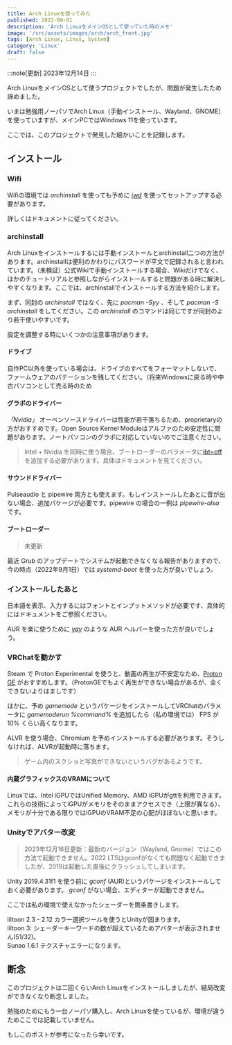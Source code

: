 ```yaml
---
title: Arch Linuxを使ってみた
published: 2022-09-01
description: 'Arch LinuxをメインOSとして使っていた時のメモ'
image: '/src/assets/images/arch/arch_front.jpg'
tags: [Arch Linux, Linux, System]
category: 'Linux'
draft: false 
---
```


:::note[更新]
2023年12月14日
:::

Arch LinuxをメインOSとして使うプロジェクトでしたが、問題が発生したため諦めました。

いまは勉強用ノーパソでArch Linux（手動インストール、Wayland、GNOME）を使っていますが、メインPCではWindows 11を使っています。

ここでは、このプロジェクトで発見した細かいことを記録します。

## インストール

### Wifi

Wifiの環境では *archinstall* を使っても予めに [*iwd*](https://wiki.archlinux.jp/index.php/Iwd) を使ってセットアップする必要があります。

詳しくはドキュメントに従ってください。

### archinstall

Arch Linuxをインストールするには手動インストールとarchinstall二つの方法があります。archinstallは便利のかわりにパスワードが平文で記録されると言われています。（未検証）公式Wikiで手動インストールする場合、Wikiだけでなく、ほかのチュートリアルと参照しながらインストールすると問題がある時に解決しやすくなります。ここでは、archinstallでインストールする方法を紹介します。

まず、同封の *archinstall* ではなく、先に *pacman -Syy* 、そして *pacman -S archinstall* をしてください。この *archinstall* のコマンドは同じですが同封のより若干使いやすいです。

設定を調整する時にいくつかの注意事項があります。

#### ドライブ

自作PC以外を使っている場合は、ドライブのすべてをフォーマットしないで、ファームウェアのパテーションを残してください。（将来Windowsに戻る時や中古パソコンとして売る時のため

#### グラボのドライバー

*「Nvidia」* オーペンソースドライバーは性能が若干落ちるため、proprietaryの方がおすすめです。Open Source Kernel Moduleはアルファのため安定性に問題があります。ノートパソコンのグラボに対応していないのでご注意ください。

> Intel + Nvidia を同時に使う場合、ブートローダーのパラメータに[ibt=off](https://wiki.archlinux.jp/index.php/NVIDIA#.E3.82.A4.E3.83.B3.E3.82.B9.E3.83.88.E3.83.BC.E3.83.AB)を追加する必要があります。具体はドキュメントを見てください。

#### サウンドドライバー

Pulseaudio と pipewire 両方とも使えます。もしインストールしたあとに音が出ない場合、追加パケージが必要です。pipewire の場合の一例は *pipewire-alsa* です。

#### ブートローダー

> 未更新

最近 Grub のアップデートでシステムが起動できなくなる報告がありますので、今の時点（2022年9月1日）では *systemd-boot* を使った方が良いでしょう。

### インストールしたあと

日本語を表示、入力するにはフォントとインプットメソッドが必要です、具体的にはドキュメントをご参照ください。

AUR を楽に使うために [*yay*](https://github.com/Jguer/yay) のような AUR ヘルパーを使った方が良いでしょう。

### VRChatを動かす

Steam で Proton Experimental を使うと、動画の再生が不安定なため、[Proton GE](https://github.com/GloriousEggroll/proton-ge-custom) がおすすめします。（ProtonGEでもよく再生ができない場合があるが、全くできないよりはましです）

ほかに、予め *gamemode* というパケージをインストールしてVRChatのパラメータに *gamemoderun %command%* を追加したら（私の環境では） FPS が 10% くらい高くなります。

ALVR を使う場合、Chromium を予めインストールする必要があります。そうしなければ、ALVRが起動時に落ちます。

> ゲーム内のスクショと写真ができないというバグがあるようです。

#### 内蔵グラフィックスのVRAMについて

Linuxでは、Intel iGPUではUnified Memory、AMD iGPUがgttを利用できます。これらの技術によってiGPUがメモリをそのままアクセスでき（上限が異なる）、メモリが十分である限りではiGPUのVRAM不足の心配がほぼないと思います。

### Unityでアバター改変

> 2023年12月16日更新：最新のバージョン（Wayland, Gnome）ではこの方法で起動できません。2022 LTSはgconfがなくても問題なく起動できましたが、2019は起動した直後にクラッシュしてしまいます。

Unity 2019.4.31f1 を使う前に *gconf* (AUR)というパケージをインストールしておく必要があります。 *gconf* がない場合、エディターが起動できません。

ここでは私の環境で使えなかったシェーダーを箇条書きします。

liltoon 2.3 - 2.12 カラー選択ツールを使うとUnityが固まります。 \
liltoon 3: シェーダーキーワードの数が超えているためアバターが表示されません(51/32)。 \
Sunao 1.6.1 テクスチャエラーになります。

## 断念

このプロジェクトは二回くらいArch Linuxをインストールしましたが、結局改変ができなくなり断念しました。

勉強のためにもう一台ノーパソ購入し、Arch Linuxを使っているが、環境が違うためここでは記載していません。

もしこのポストが参考になったら幸いです。